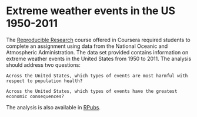 Extreme weather events in the US 1950-2011
=========================================


The [Reproducible Research](https://www.coursera.org/course/repdata) course offered in Coursera required students to complete an assignment using data from the National Oceanic and Atmospheric Administration. The data set provided contains information on extreme weather events in the United States from 1950 to 2011. The analysis should address two questions:

    Across the United States, which types of events are most harmful with respect to population health?

    Across the United States, which types of events have the greatest economic consequences?


The analysis is also available in [RPubs](http://rpubs.com/jcarlosmayo/repdata_pa2).
